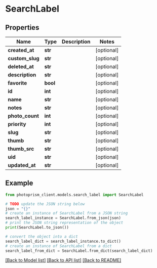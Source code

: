 # SearchLabel


## Properties

Name | Type | Description | Notes
------------ | ------------- | ------------- | -------------
**created_at** | **str** |  | [optional]
**custom_slug** | **str** |  | [optional]
**deleted_at** | **str** |  | [optional]
**description** | **str** |  | [optional]
**favorite** | **bool** |  | [optional]
**id** | **int** |  | [optional]
**name** | **str** |  | [optional]
**notes** | **str** |  | [optional]
**photo_count** | **int** |  | [optional]
**priority** | **int** |  | [optional]
**slug** | **str** |  | [optional]
**thumb** | **str** |  | [optional]
**thumb_src** | **str** |  | [optional]
**uid** | **str** |  | [optional]
**updated_at** | **str** |  | [optional]

## Example

```python
from photoprism_client.models.search_label import SearchLabel

# TODO update the JSON string below
json = "{}"
# create an instance of SearchLabel from a JSON string
search_label_instance = SearchLabel.from_json(json)
# print the JSON string representation of the object
print(SearchLabel.to_json())

# convert the object into a dict
search_label_dict = search_label_instance.to_dict()
# create an instance of SearchLabel from a dict
search_label_from_dict = SearchLabel.from_dict(search_label_dict)
```
[[Back to Model list]](../README.md#documentation-for-models) [[Back to API list]](../README.md#documentation-for-api-endpoints) [[Back to README]](../README.md)


